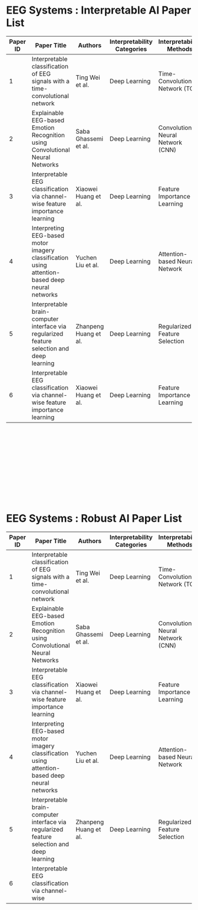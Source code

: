 # EEG Systems : Interpretable AI Paper List

| Paper ID | Paper Title | Authors | Interpretability Categories | Interpretability Methods | Coverage | Code |
| --- | --- | --- | --- | --- | --- | --- |
| 1 | Interpretable classification of EEG signals with a time-convolutional network | Ting Wei et al. | Deep Learning | Time-Convolutional Network (TCN) |  | https://github.com/titu1994/TCN |
| 2 | Explainable EEG-based Emotion Recognition using Convolutional Neural Networks | Saba Ghassemi et al. | Deep Learning | Convolutional Neural Network (CNN) |  |  |
| 3 | Interpretable EEG classification via channel-wise feature importance learning | Xiaowei Huang et al. | Deep Learning | Feature Importance Learning |  | https://github.com/hxw720/FCI-EEG |
| 4 | Interpreting EEG-based motor imagery classification using attention-based deep neural networks | Yuchen Liu et al. | Deep Learning | Attention-based Neural Network |  | https://github.com/yuchenliu15/Attention-based-Deep-Neural-Network-for-EEG-based-Motor-Imagery-Classification |
| 5 | Interpretable brain-computer interface via regularized feature selection and deep learning | Zhanpeng Huang et al. | Deep Learning | Regularized Feature Selection |  | https://github.com/zhppku/BCI-Deep-Learning |
| 6 | Interpretable EEG classification via channel-wise feature importance learning | Xiaowei Huang et al. | Deep Learning | Feature Importance Learning |  |  |



<br> <br> <br> <br> <br> <br> <br> <br> <br> <br> <br>



# EEG Systems : Robust AI Paper List

| Paper ID | Paper Title | Authors | Interpretability Categories | Interpretability Methods | Coverage | Code |
| --- | --- | --- | --- | --- | --- | --- |
| 1 | Interpretable classification of EEG signals with a time-convolutional network | Ting Wei et al. | Deep Learning | Time-Convolutional Network (TCN) |  | https://github.com/titu1994/TCN |
| 2 | Explainable EEG-based Emotion Recognition using Convolutional Neural Networks | Saba Ghassemi et al. | Deep Learning | Convolutional Neural Network (CNN) | https://github.com/sabaghassemi/EEG-Emotion-Recognition | https://github.com/sabaghassemi/EEG-Emotion-Recognition |
| 3 | Interpretable EEG classification via channel-wise feature importance learning | Xiaowei Huang et al. | Deep Learning | Feature Importance Learning |  | https://github.com/hxw720/FCI-EEG |
| 4 | Interpreting EEG-based motor imagery classification using attention-based deep neural networks | Yuchen Liu et al. | Deep Learning | Attention-based Neural Network |  | https://github.com/yuchenliu15/Attention-based-Deep-Neural-Network-for-EEG-based-Motor-Imagery-Classification |
| 5 | Interpretable brain-computer interface via regularized feature selection and deep learning | Zhanpeng Huang et al. | Deep Learning | Regularized Feature Selection |  | https://github.com/zhppku/BCI-Deep-Learning |
| 6 | Interpretable EEG classification via channel-wise
